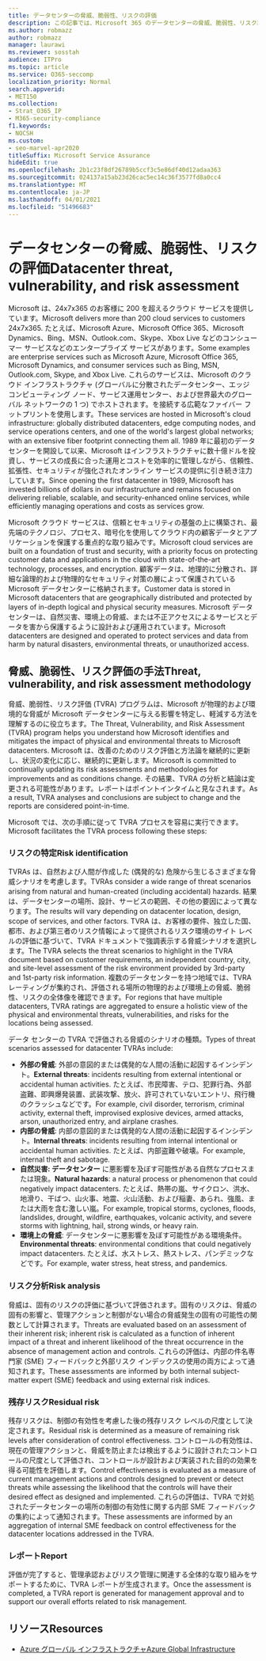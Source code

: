 ```yaml
---
title: データセンターの脅威、脆弱性、リスクの評価
description: この記事では、Microsoft 365 のデータセンターの脅威、脆弱性、リスク評価の概要について説明します。
ms.author: robmazz
author: robmazz
manager: laurawi
ms.reviewer: sosstah
audience: ITPro
ms.topic: article
ms.service: O365-seccomp
localization_priority: Normal
search.appverid:
- MET150
ms.collection:
- Strat_O365_IP
- M365-security-compliance
f1.keywords:
- NOCSH
ms.custom:
- seo-marvel-apr2020
titleSuffix: Microsoft Service Assurance
hideEdit: true
ms.openlocfilehash: 2b1c23f8df26789b5ccf3c5e86df40d12adaa363
ms.sourcegitcommit: 024137a15ab23d26cac5ec14c36f3577fd8a0cc4
ms.translationtype: MT
ms.contentlocale: ja-JP
ms.lasthandoff: 04/01/2021
ms.locfileid: "51496683"
---
```

# <a name="datacenter-threat-vulnerability-and-risk-assessment"></a><span data-ttu-id="7f380-103">データセンターの脅威、脆弱性、リスクの評価</span><span class="sxs-lookup"><span data-stu-id="7f380-103">Datacenter threat, vulnerability, and risk assessment</span></span>

<span data-ttu-id="7f380-104">Microsoft は、24x7x365 のお客様に 200 を超えるクラウド サービスを提供しています。</span><span class="sxs-lookup"><span data-stu-id="7f380-104">Microsoft delivers more than 200 cloud services to customers 24x7x365.</span></span> <span data-ttu-id="7f380-105">たとえば、Microsoft Azure、Microsoft Office 365、Microsoft Dynamics、Bing、MSN、Outlook.com、Skype、Xbox Live などのコンシューマー サービスなどのエンタープライズ サービスがあります。</span><span class="sxs-lookup"><span data-stu-id="7f380-105">Some examples are enterprise services such as Microsoft Azure, Microsoft Office 365, Microsoft Dynamics, and consumer services such as Bing, MSN, Outlook.com, Skype, and Xbox Live.</span></span> <span data-ttu-id="7f380-106">これらのサービスは、Microsoft のクラウド インフラストラクチャ (グローバルに分散されたデータセンター、エッジ コンピューティング ノード、サービス運用センター、および世界最大のグローバル ネットワークの 1 つ) でホストされます。を接続する広範なファイバー フットプリントを使用します。</span><span class="sxs-lookup"><span data-stu-id="7f380-106">These services are hosted in Microsoft's cloud infrastructure: globally distributed datacenters, edge computing nodes, and service operations centers, and one of the world's largest global networks; with an extensive fiber footprint connecting them all.</span></span> <span data-ttu-id="7f380-107">1989 年に最初のデータセンターを開設して以来、Microsoft はインフラストラクチャに数十億ドルを投資し、サービスの成長に合った運用とコストを効率的に管理しながら、信頼性、拡張性、セキュリティが強化されたオンライン サービスの提供に引き続き注力しています。</span><span class="sxs-lookup"><span data-stu-id="7f380-107">Since opening the first datacenter in 1989, Microsoft has invested billions of dollars in our infrastructure and remains focused on delivering reliable, scalable, and security-enhanced online services, while efficiently managing operations and costs as services grow.</span></span>

<span data-ttu-id="7f380-108">Microsoft クラウド サービスは、信頼とセキュリティの基盤の上に構築され、最先端のテクノロジ、プロセス、暗号化を使用してクラウド内の顧客データとアプリケーションを保護する重点的な取り組みです。</span><span class="sxs-lookup"><span data-stu-id="7f380-108">Microsoft cloud services are built on a foundation of trust and security, with a priority focus on protecting customer data and applications in the cloud with state-of-the-art technology, processes, and encryption.</span></span> <span data-ttu-id="7f380-109">顧客データは、地理的に分散され、詳細な論理的および物理的なセキュリティ対策の層によって保護されている Microsoft データセンターに格納されます。</span><span class="sxs-lookup"><span data-stu-id="7f380-109">Customer data is stored in Microsoft datacenters that are geographically distributed and protected by layers of in-depth logical and physical security measures.</span></span> <span data-ttu-id="7f380-110">Microsoft データセンターは、自然災害、環境上の脅威、または不正アクセスによるサービスとデータを害から保護するように設計および運用されています。</span><span class="sxs-lookup"><span data-stu-id="7f380-110">Microsoft datacenters are designed and operated to protect services and data from harm by natural disasters, environmental threats, or unauthorized access.</span></span>

## <a name="threat-vulnerability-and-risk-assessment-methodology"></a><span data-ttu-id="7f380-111">脅威、脆弱性、リスク評価の手法</span><span class="sxs-lookup"><span data-stu-id="7f380-111">Threat, vulnerability, and risk assessment methodology</span></span>

<span data-ttu-id="7f380-112">脅威、脆弱性、リスク評価 (TVRA) プログラムは、Microsoft が物理的および環境的な脅威が Microsoft データセンターに与える影響を特定し、軽減する方法を理解するのに役立ちます。</span><span class="sxs-lookup"><span data-stu-id="7f380-112">The Threat, Vulnerability, and Risk Assessment (TVRA) program helps you understand how Microsoft identifies and mitigates the impact of physical and environmental threats to Microsoft datacenters.</span></span> <span data-ttu-id="7f380-113">Microsoft は、改善のためのリスク評価と方法論を継続的に更新し、状況の変化に応じ、継続的に更新します。</span><span class="sxs-lookup"><span data-stu-id="7f380-113">Microsoft is committed to continually updating its risk assessments and methodologies for improvements and as conditions change.</span></span> <span data-ttu-id="7f380-114">その結果、TVRA の分析と結論は変更される可能性があります。レポートはポイントインタイムと見なされます。</span><span class="sxs-lookup"><span data-stu-id="7f380-114">As a result, TVRA analyses and conclusions are subject to change and the reports are considered point-in-time.</span></span>

<span data-ttu-id="7f380-115">Microsoft では、次の手順に従って TVRA プロセスを容易に実行できます。</span><span class="sxs-lookup"><span data-stu-id="7f380-115">Microsoft facilitates the TVRA process following these steps:</span></span>

### <a name="risk-identification"></a><span data-ttu-id="7f380-116">リスクの特定</span><span class="sxs-lookup"><span data-stu-id="7f380-116">Risk identification</span></span>

<span data-ttu-id="7f380-117">TVRAs は、自然および人間が作成した (偶発的な) 危険から生じるさまざまな脅威シナリオを考慮します。</span><span class="sxs-lookup"><span data-stu-id="7f380-117">TVRAs consider a wide range of threat scenarios arising from natural and human-created (including accidental) hazards.</span></span> <span data-ttu-id="7f380-118">結果は、データセンターの場所、設計、サービスの範囲、その他の要因によって異なります。</span><span class="sxs-lookup"><span data-stu-id="7f380-118">The results will vary depending on datacenter location, design, scope of services, and other factors.</span></span> <span data-ttu-id="7f380-119">TVRA は、お客様の要件、独立した国、都市、および第三者のリスク情報によって提供されるリスク環境のサイト レベルの評価に基づいて、TVRA ドキュメントで強調表示する脅威シナリオを選択します。</span><span class="sxs-lookup"><span data-stu-id="7f380-119">The TVRA selects the threat scenarios to highlight in the TVRA document based on customer requirements, an independent country, city, and site-level assessment of the risk environment provided by 3rd-party and 1st-party risk information.</span></span> <span data-ttu-id="7f380-120">複数のデータセンターを持つ地域では、TVRA レーティングが集約され、評価される場所の物理的および環境上の脅威、脆弱性、リスクの全体像を確認できます。</span><span class="sxs-lookup"><span data-stu-id="7f380-120">For regions that have multiple datacenters, TVRA ratings are aggregated to ensure a holistic view of the physical and environmental threats, vulnerabilities, and risks for the locations being assessed.</span></span>

<span data-ttu-id="7f380-121">データ センターの TVRA で評価される脅威のシナリオの種類。</span><span class="sxs-lookup"><span data-stu-id="7f380-121">Types of threat scenarios assessed for datacenter TVRAs include:</span></span>

- <span data-ttu-id="7f380-122">**外部の脅威**: 外部の意図的または偶発的な人間の活動に起因するインシデント。</span><span class="sxs-lookup"><span data-stu-id="7f380-122">**External threats**: incidents resulting from external intentional or accidental human activities.</span></span> <span data-ttu-id="7f380-123">たとえば、市民障害、テロ、犯罪行為、外部盗難、即興爆発装置、武装攻撃、放火、許可されていないエントリ、飛行機のクラッシュなどです。</span><span class="sxs-lookup"><span data-stu-id="7f380-123">For example, civil disorder, terrorism, criminal activity, external theft, improvised explosive devices, armed attacks, arson, unauthorized entry, and airplane crashes.</span></span>
- <span data-ttu-id="7f380-124">**内部の脅威**: 内部の意図的または偶発的な人間の活動に起因するインシデント。</span><span class="sxs-lookup"><span data-stu-id="7f380-124">**Internal threats**: incidents resulting from internal intentional or accidental human activities.</span></span> <span data-ttu-id="7f380-125">たとえば、内部盗難や破壊。</span><span class="sxs-lookup"><span data-stu-id="7f380-125">For example, internal theft and sabotage.</span></span>
- <span data-ttu-id="7f380-126">**自然災害: データセンター** に悪影響を及ぼす可能性がある自然なプロセスまたは現象。</span><span class="sxs-lookup"><span data-stu-id="7f380-126">**Natural hazards**: a natural process or phenomenon that could negatively impact datacenters.</span></span> <span data-ttu-id="7f380-127">たとえば、熱帯の嵐、サイクロン、洪水、地滑り、干ばつ、山火事、地震、火山活動、および稲妻、あられ、強風、または大雨を含む激しい嵐。</span><span class="sxs-lookup"><span data-stu-id="7f380-127">For example, tropical storms, cyclones, floods, landslides, drought, wildfire, earthquakes, volcanic activity, and severe storms with lightning, hail, strong winds, or heavy rain.</span></span>
- <span data-ttu-id="7f380-128">**環境上の脅威**: データセンターに悪影響を及ぼす可能性がある環境条件。</span><span class="sxs-lookup"><span data-stu-id="7f380-128">**Environmental threats**: environmental conditions that could negatively impact datacenters.</span></span> <span data-ttu-id="7f380-129">たとえば、水ストレス、熱ストレス、パンデミックなどです。</span><span class="sxs-lookup"><span data-stu-id="7f380-129">For example, water stress, heat stress, and pandemics.</span></span>

### <a name="risk-analysis"></a><span data-ttu-id="7f380-130">リスク分析</span><span class="sxs-lookup"><span data-stu-id="7f380-130">Risk analysis</span></span>

<span data-ttu-id="7f380-131">脅威は、固有のリスクの評価に基づいて評価されます。固有のリスクは、脅威の固有の影響と、管理アクションと制御がない場合の脅威発生の固有の可能性の関数として計算されます。</span><span class="sxs-lookup"><span data-stu-id="7f380-131">Threats are evaluated based on an assessment of their inherent risk; inherent risk is calculated as a function of inherent impact of a threat and inherent likelihood of the threat occurrence in the absence of management action and controls.</span></span> <span data-ttu-id="7f380-132">これらの評価は、内部の件名専門家 (SME) フィードバックと外部リスク インデックスの使用の両方によって通知されます。</span><span class="sxs-lookup"><span data-stu-id="7f380-132">These assessments are informed by both internal subject-matter expert (SME) feedback and using external risk indices.</span></span>

### <a name="residual-risk"></a><span data-ttu-id="7f380-133">残存リスク</span><span class="sxs-lookup"><span data-stu-id="7f380-133">Residual risk</span></span>

<span data-ttu-id="7f380-134">残存リスクは、制御の有効性を考慮した後の残存リスク レベルの尺度として決定されます。</span><span class="sxs-lookup"><span data-stu-id="7f380-134">Residual risk is determined as a measure of remaining risk levels after consideration of control effectiveness.</span></span> <span data-ttu-id="7f380-135">コントロールの有効性は、現在の管理アクションと、脅威を防止または検出するように設計されたコントロールの尺度として評価され、コントロールが設計および実装された目的の効果を得る可能性を評価します。</span><span class="sxs-lookup"><span data-stu-id="7f380-135">Control effectiveness is evaluated as a measure of current management actions and controls designed to prevent or detect threats while assessing the likelihood that the controls will have their desired effect as designed and implemented.</span></span> <span data-ttu-id="7f380-136">これらの評価は、TVRA で対処されたデータセンターの場所の制御の有効性に関する内部 SME フィードバックの集約によって通知されます。</span><span class="sxs-lookup"><span data-stu-id="7f380-136">These assessments are informed by an aggregation of internal SME feedback on control effectiveness for the datacenter locations addressed in the TVRA.</span></span>

### <a name="report"></a><span data-ttu-id="7f380-137">レポート</span><span class="sxs-lookup"><span data-stu-id="7f380-137">Report</span></span>

<span data-ttu-id="7f380-138">評価が完了すると、管理承認およびリスク管理に関連する全体的な取り組みをサポートするために、TVRA レポートが生成されます。</span><span class="sxs-lookup"><span data-stu-id="7f380-138">Once the assessment is completed, a TVRA report is generated for management approval and to support our overall efforts related to risk management.</span></span>

## <a name="resources"></a><span data-ttu-id="7f380-139">リソース</span><span class="sxs-lookup"><span data-stu-id="7f380-139">Resources</span></span>

- [<span data-ttu-id="7f380-140">Azure グローバル インフラストラクチャ</span><span class="sxs-lookup"><span data-stu-id="7f380-140">Azure Global Infrastructure</span></span>](https://www.microsoft.com/datacenters)
